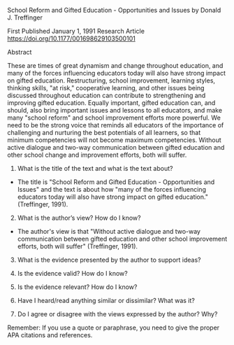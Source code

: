 School Reform and Gifted Education - Opportunities and Issues
by Donald J. Treffinger

First Published January 1, 1991 Research Article
https://doi.org/10.1177/001698629103500101

Abstract

These are times of great dynamism and change throughout education, and many of the forces influencing educators today will also have strong impact on gifted education. Restructuring, school improvement, learning styles, thinking skills, "at risk," cooperative learning, and other issues being discussed throughout education can contribute to strengthening and improving gifted education. Equally important, gifted education can, and should, also bring important issues and lessons to all educators, and make many "school reform" and school improvement efforts more powerful. We need to be the strong voice that reminds all educators of the importance of challenging and nurturing the best potentials of all learners, so that minimum competencies will not become maximum competencies. Without active dialogue and two-way communication between gifted education and other school change and improvement efforts, both will suffer.

1. What is the title of the text and what is the text about?
- The title is "School Reform and Gifted Education - Opportunities and Issues" and the text is about how "many of the forces influencing educators today will also have strong impact on gifted education." (Treffinger, 1991).

2. What is the author’s view? How do I know?
- The author's view is that "Without active dialogue and two-way communication between gifted education and other school improvement efforts, both will suffer" (Treffinger, 1991). 

3. What is the evidence presented by the author to support ideas?

4. Is the evidence valid? How do I know?

5. Is the evidence relevant? How do I know?

6. Have I heard/read anything similar or dissimilar? What was it?

7. Do I agree or disagree with the views expressed by the author? Why?

Remember: If you use a quote or paraphrase, you need to give the proper APA citations and references.

